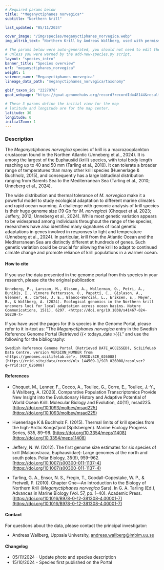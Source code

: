```yaml
---
# Required params below
title: "*Meganyctiphanes norvegica*"
subtitle: "Northern krill"

last_updated: "05/11/2024"

cover_image: "/img/species/meganyctiphanes_norvegica.webp"
img_attrib_text: "Northern Krill by Andreas Wallberg, used with permission"

# The params below were auto-generated, you should not need to edit them...
# unless you were warned by the add-new-species.py script.
layout: "species_intro"
banner_title: "Species overview"
url: "meganyctiphanes_norvegica"
weight: 1
science_name: "Meganyctiphanes norvegica"
lineage_data_path: "meganyctiphanes_norvegica/taxonomy"

gbif_taxon_id: "2227978"
goat_webpage: "https://goat.genomehubs.org/record?recordId=48144&result=taxon&taxonomy=ncbi#Meganyctiphanes%20norvegica"

# These 3 params define the initial view for the map
# latitude and longitude are for the map center.
latitude: 30
longitude: 0
initialZoom: 1
---
```


### Description

The *Meganyctiphanes norvegica* species of krill is a macrozooplankton crustacean found in the Northen Atlantic (Unneberg et al., 2024). It is among the largest of the Euphausiid (krill) species, with total body length reaching up to 40 and 50 mm (Tarling et al., 2010). It can tolerate a broader range of temperatures than many other krill species (Huenerlage & Buchholz, 2015), and consequently has a large latitudinal distribution ranging from Barents Sea to the Mediterranean Sea (Tarling et al., 2010; Unneberg et al., 2024).

The wide distribution and thermal tolerance of *M. norvegica* make it a powerful model to study ecological adaptation to different marine climates and rapid ocean warming. A challenge with genomic analysis of krill species is their huge genome size (19 Gb for *M. norvegica*) (Choquet et al. 2023; Jeffery, 2012; Unneberg et al., 2024). While most genetic variation appears to be widespread among individuals throughout the range of the species, researchers have also identified many signatures of local genetic adaptations in genes involved in responses to light and temperature (Unneberg et al., 2024). In particular, krill from the Atlantic Ocean and the Mediterranean Sea are distinctly different at hundreds of genes. Such genetic variation could be crucial for allowing the krill to adapt to continued climate change and promote reliance of krill populations in a warmer ocean.

#### How to cite

If you use the data presented in the genome portal from this species in your research, please cite the original publication:

```{style=citation}
Unneberg, P., Larsson, M., Olsson, A., Wallerman, O., Petri, A., Bunikis, I., Vinnere Pettersson, O., Papetti, C., Gislason, A., Glenner, H., Cartes, J. E., Blanco-Bercial, L., Eriksen, E., Meyer, B., & Wallberg, A. (2024). Ecological genomics in the Northern krill uncovers loci for local adaptation across ocean basins. Nature Communications, 15(1), 6297. <https://doi.org/10.1038/s41467-024-50239-7>
```

If you have used the pages for this species in the Genome Portal, please refer to it in-text as: "The *Meganyctiphanes norvegica* entry in the Swedish Reference Genome Portal (Retrieved {{< todays_date >}})." and use the following for the bibliography:

```{style=citation}
Swedish Reference Genome Portal (Retrieved DATE_ACCESSED), SciLifeLab Data Centre, version VERSION_NUMBER from <https://genomes.scilifelab.se">, [RRID:SCR_026008](https://rrid.site/data/record/nlx_144509-1/SCR_026008/resolver?q=rrid:scr_026008)
```

#### References

- Choquet, M., Lenner, F., Cocco, A., Toullec, G., Corre, E., Toullec, J.-Y., & Wallberg, A. (2023). Comparative Population Transcriptomics Provide New Insight into the Evolutionary History and Adaptive Potential of World Ocean Krill. Molecular Biology and Evolution, 40(11), msad225. [https://doi.org/10.1093/molbev/msad225](https://doi.org/10.1093/molbev/msad225)

- Huenerlage K & Buchholz F. (2015). Thermal limits of krill species from the high-Arctic Kongsfjord (Spitsbergen). Marine Ecology Progress Series, 535, 89–98. [https://doi.org/10.3354/meps11408](https://doi.org/10.3354/meps11408)

- Jeffery, N. W. (2012). The first genome size estimates for six species of krill (Malacostraca, Euphausiidae): Large genomes at the north and south poles. Polar Biology, 35(6), 959–962. [https://doi.org/10.1007/s00300-011-1137-4](https://doi.org/10.1007/s00300-011-1137-4)

- Tarling, G. A., Ensor, N. S., Fregin, T., Goodall-Copestake, W. P., & Fretwell, P. (2010). Chapter One—An Introduction to the Biology of Northern Krill (*Meganyctiphanes norvegica* Sars). In G. A. Tarling (Ed.), Advances in Marine Biology (Vol. 57, pp. 1–40). Academic Press. [https://doi.org/10.1016/B978-0-12-381308-4.00001-7](https://doi.org/10.1016/B978-0-12-381308-4.00001-7)

#### Contact

For questions about the data, please contact the principal investigator:

- Andreas Wallberg, Uppsala University, <andreas.wallberg@imbim.uu.se>

#### Changelog

- 05/11/2024 - Update photo and species description
- 15/10/2024 - Species first published on the Portal
